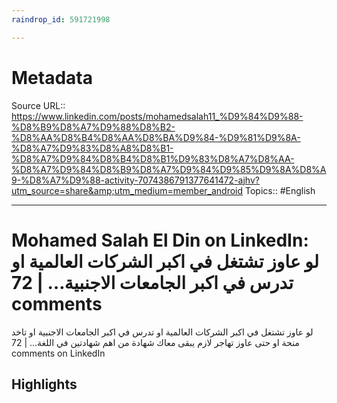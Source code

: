 ```yaml
---
raindrop_id: 591721998

---
```


# Metadata
Source URL:: https://www.linkedin.com/posts/mohamedsalah11_%D9%84%D9%88-%D8%B9%D8%A7%D9%88%D8%B2-%D8%AA%D8%B4%D8%AA%D8%BA%D9%84-%D9%81%D9%8A-%D8%A7%D9%83%D8%A8%D8%B1-%D8%A7%D9%84%D8%B4%D8%B1%D9%83%D8%A7%D8%AA-%D8%A7%D9%84%D8%B9%D8%A7%D9%84%D9%85%D9%8A%D8%A9-%D8%A7%D9%88-activity-7074386791377641472-ajhv?utm_source=share&amp;utm_medium=member_android
Topics:: #English

---
# Mohamed Salah El Din on LinkedIn: لو عاوز تشتغل في اكبر الشركات العالمية او تدرس في اكبر الجامعات الاجنبية… | 72 comments

لو عاوز  تشتغل في اكبر الشركات العالمية او  تدرس في اكبر الجامعات الاجنبية   او تاخد  منحة او  حتى عاوز تهاجر  لازم يبقى معاك شهادة من اهم شهادتين في اللغة… | 72 comments on LinkedIn

## Highlights
